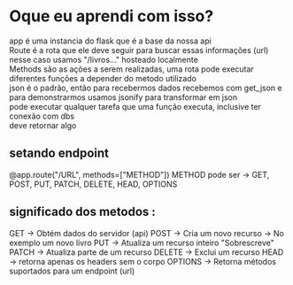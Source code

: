 # Oque eu aprendi com isso?

app é uma instancia do flask que é a base da nossa api<br>
Route é a rota que ele deve seguir para buscar essas informações (url) nesse caso usamos "/livros..." hosteado localmente<br>
Methods são as ações a serem realizadas, uma rota pode executar diferentes funções a depender do metodo utilizado<br>
json é o padrão, então para recebermos dados recebemos com get_json e para demonstrarmos usamos jsonify para transformar em json<br>
pode executar qualquer tarefa que uma função executa, inclusive ter conexão com dbs<br>
deve retornar algo

## setando endpoint 
@app.route("/URL", methods=["METHOD"]) METHOD pode ser -> GET, POST, PUT, PATCH, DELETE, HEAD, OPTIONS

## significado dos metodos :
GET -> Obtém dados do servidor (api)
POST -> Cria um novo recurso -> No exemplo um novo livro
PUT -> Atualiza um recurso inteiro "Sobrescreve" 
PATCH -> Atualiza parte de um recurso
DELETE -> Exclui um recurso
HEAD -> retorna apenas os headers sem o corpo
OPTIONS -> Retorna métodos suportados para um endpoint (url)